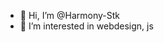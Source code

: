 - 👋 Hi, I’m @Harmony-Stk
- 👀 I’m interested in webdesign, js 


<!---
Harmony-Stk/Harmony-Stk is a ✨ special ✨ repository because its `README.md` (this file) appears on your GitHub profile.
You can click the Preview link to take a look at your changes.
--->
